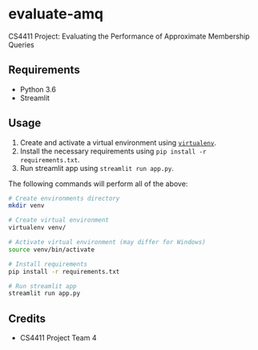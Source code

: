 # evaluate-amq

CS4411 Project: Evaluating the Performance of Approximate Membership Queries

## Requirements

- Python 3.6
- Streamlit

## Usage

1. Create and activate a virtual environment using [`virtualenv`](https://pypi.org/project/virtualenv/).
2. Install the necessary requirements using `pip install -r requirements.txt`.
3. Run streamlit app using `streamlit run app.py`.

The following commands will perform all of the above:

```sh
# Create environments directory
mkdir venv

# Create virtual environment
virtualenv venv/

# Activate virtual environment (may differ for Windows)
source venv/bin/activate

# Install requirements
pip install -r requirements.txt

# Run streamlit app
streamlit run app.py
```

## Credits

- CS4411 Project Team 4
